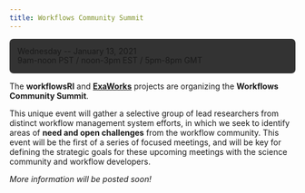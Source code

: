 ```yaml
---
title: Workflows Community Summit
---
```


<div style="background-color: #333; padding: 1em; border-radius: 0.5em; line-height: 1.2em; margin-bottom: 1em">
Wednesday -- January 13, 2021<br/>
9am-noon PST / noon-3pm EST / 5pm-8pm GMT
</div>

<div class="page-contents" markdown="1">

The <strong>workflows<span class="RI">RI</span></strong> and
[**ExaWorks**](http://exaworks.org) projects are organizing the
**Workflows Community Summit**.

This unique event will gather a selective group of lead researchers 
from distinct workflow management system efforts, in which we seek 
to identify areas of **need and open challenges** from the workflow 
community. This event will be the first of a series of focused meetings, 
and will be key for defining the strategic goals for these upcoming 
meetings with the science community and workflow developers.

_More information will be posted soon!_

</div>

